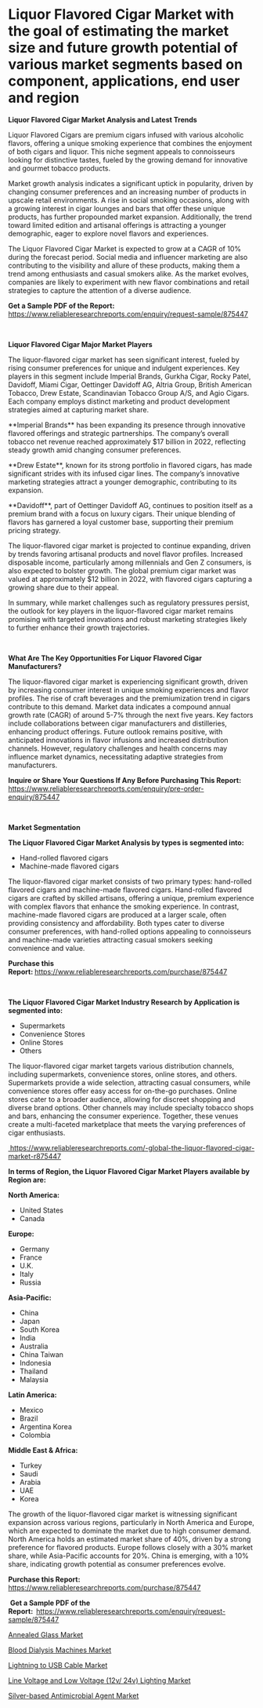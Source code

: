<p><h1>Liquor Flavored Cigar Market with the goal of estimating the market size and future growth potential of various market segments based on component, applications, end user and region</h1></p><p><strong>Liquor Flavored Cigar Market Analysis and Latest Trends</strong></p>
<p><p>Liquor Flavored Cigars are premium cigars infused with various alcoholic flavors, offering a unique smoking experience that combines the enjoyment of both cigars and liquor. This niche segment appeals to connoisseurs looking for distinctive tastes, fueled by the growing demand for innovative and gourmet tobacco products. </p><p>Market growth analysis indicates a significant uptick in popularity, driven by changing consumer preferences and an increasing number of products in upscale retail environments. A rise in social smoking occasions, along with a growing interest in cigar lounges and bars that offer these unique products, has further propounded market expansion. Additionally, the trend toward limited edition and artisanal offerings is attracting a younger demographic, eager to explore novel flavors and experiences. </p><p>The Liquor Flavored Cigar Market is expected to grow at a CAGR of 10% during the forecast period. Social media and influencer marketing are also contributing to the visibility and allure of these products, making them a trend among enthusiasts and casual smokers alike. As the market evolves, companies are likely to experiment with new flavor combinations and retail strategies to capture the attention of a diverse audience.</p></p>
<p><strong>Get a Sample PDF of the Report:&nbsp;</strong> <a href="https://www.reliableresearchreports.com/enquiry/request-sample/875447">https://www.reliableresearchreports.com/enquiry/request-sample/875447</a></p>
<p>&nbsp;</p>
<p><strong>Liquor Flavored Cigar Major Market Players</strong></p>
<p><p>The liquor-flavored cigar market has seen significant interest, fueled by rising consumer preferences for unique and indulgent experiences. Key players in this segment include Imperial Brands, Gurkha Cigar, Rocky Patel, Davidoff, Miami Cigar, Oettinger Davidoff AG, Altria Group, British American Tobacco, Drew Estate, Scandinavian Tobacco Group A/S, and Agio Cigars. Each company employs distinct marketing and product development strategies aimed at capturing market share.</p><p>**Imperial Brands** has been expanding its presence through innovative flavored offerings and strategic partnerships. The company’s overall tobacco net revenue reached approximately $17 billion in 2022, reflecting steady growth amid changing consumer preferences.</p><p>**Drew Estate**, known for its strong portfolio in flavored cigars, has made significant strides with its infused cigar lines. The company’s innovative marketing strategies attract a younger demographic, contributing to its expansion.</p><p>**Davidoff**, part of Oettinger Davidoff AG, continues to position itself as a premium brand with a focus on luxury cigars. Their unique blending of flavors has garnered a loyal customer base, supporting their premium pricing strategy.</p><p>The liquor-flavored cigar market is projected to continue expanding, driven by trends favoring artisanal products and novel flavor profiles. Increased disposable income, particularly among millennials and Gen Z consumers, is also expected to bolster growth. The global premium cigar market was valued at approximately $12 billion in 2022, with flavored cigars capturing a growing share due to their appeal.</p><p>In summary, while market challenges such as regulatory pressures persist, the outlook for key players in the liquor-flavored cigar market remains promising with targeted innovations and robust marketing strategies likely to further enhance their growth trajectories.</p></p>
<p>&nbsp;</p>
<p><strong>What Are The Key Opportunities For Liquor Flavored Cigar Manufacturers?</strong></p>
<p><p>The liquor-flavored cigar market is experiencing significant growth, driven by increasing consumer interest in unique smoking experiences and flavor profiles. The rise of craft beverages and the premiumization trend in cigars contribute to this demand. Market data indicates a compound annual growth rate (CAGR) of around 5-7% through the next five years. Key factors include collaborations between cigar manufacturers and distilleries, enhancing product offerings. Future outlook remains positive, with anticipated innovations in flavor infusions and increased distribution channels. However, regulatory challenges and health concerns may influence market dynamics, necessitating adaptive strategies from manufacturers.</p></p>
<p><strong>Inquire or Share Your Questions If Any Before Purchasing This Report:</strong> <a href="https://www.reliableresearchreports.com/enquiry/pre-order-enquiry/875447">https://www.reliableresearchreports.com/enquiry/pre-order-enquiry/875447</a></p>
<p>&nbsp;</p>
<p><strong>Market Segmentation</strong></p>
<p><strong>The Liquor Flavored Cigar Market Analysis by types is segmented into:</strong></p>
<p><ul><li>Hand-rolled flavored cigars</li><li>Machine-made flavored cigars</li></ul></p>
<p><p>The liquor-flavored cigar market consists of two primary types: hand-rolled flavored cigars and machine-made flavored cigars. Hand-rolled flavored cigars are crafted by skilled artisans, offering a unique, premium experience with complex flavors that enhance the smoking experience. In contrast, machine-made flavored cigars are produced at a larger scale, often providing consistency and affordability. Both types cater to diverse consumer preferences, with hand-rolled options appealing to connoisseurs and machine-made varieties attracting casual smokers seeking convenience and value.</p></p>
<p><strong>Purchase this Report:&nbsp;</strong><a href="https://www.reliableresearchreports.com/purchase/875447">https://www.reliableresearchreports.com/purchase/875447</a></p>
<p>&nbsp;</p>
<p><strong>The Liquor Flavored Cigar Market Industry Research by Application is segmented into:</strong></p>
<p><ul><li>Supermarkets</li><li>Convenience Stores</li><li>Online Stores</li><li>Others</li></ul></p>
<p><p>The liquor-flavored cigar market targets various distribution channels, including supermarkets, convenience stores, online stores, and others. Supermarkets provide a wide selection, attracting casual consumers, while convenience stores offer easy access for on-the-go purchases. Online stores cater to a broader audience, allowing for discreet shopping and diverse brand options. Other channels may include specialty tobacco shops and bars, enhancing the consumer experience. Together, these venues create a multi-faceted marketplace that meets the varying preferences of cigar enthusiasts.</p></p>
<p><a href="https://www.reliableresearchreports.com/-global-the-liquor-flavored-cigar-market-r875447">&nbsp;https://www.reliableresearchreports.com/-global-the-liquor-flavored-cigar-market-r875447</a></p>
<p><strong>In terms of Region, the Liquor Flavored Cigar Market Players available by Region are:</strong></p>
<p>
    <p> <strong> North America: </strong>
        <ul>
            <li>United States</li>
            <li>Canada</li>
        </ul>
        </p> 
    <p> <strong> Europe: </strong>
        <ul>
            <li>Germany</li>
            <li>France</li>
            <li>U.K.</li>
            <li>Italy</li>
            <li>Russia</li>
        </ul>
        </p> 
    <p> <strong> Asia-Pacific: </strong>
        <ul>
            <li>China</li>
            <li>Japan</li>
            <li>South Korea</li>
            <li>India</li>
            <li>Australia</li>
            <li>China Taiwan</li>
            <li>Indonesia</li>
            <li>Thailand</li>
            <li>Malaysia</li>
        </ul>
        </p> 
    <p> <strong> Latin America: </strong>
        <ul>
            <li>Mexico</li>
            <li>Brazil</li>
            <li>Argentina Korea</li>
            <li>Colombia</li>
        </ul>
        </p> 
    <p> <strong> Middle East & Africa: </strong>
        <ul>
            <li>Turkey</li>
            <li>Saudi</li>
            <li>Arabia</li>
            <li>UAE</li>
            <li>Korea</li>
        </ul>
    </p>
    </p>
<p><p>The growth of the liquor-flavored cigar market is witnessing significant expansion across various regions, particularly in North America and Europe, which are expected to dominate the market due to high consumer demand. North America holds an estimated market share of 40%, driven by a strong preference for flavored products. Europe follows closely with a 30% market share, while Asia-Pacific accounts for 20%. China is emerging, with a 10% share, indicating growth potential as consumer preferences evolve.</p></p>
<p><strong>Purchase this Report: </strong><a href="https://www.reliableresearchreports.com/purchase/875447">https://www.reliableresearchreports.com/purchase/875447</a></p>
<p>&nbsp;<strong>Get a Sample PDF of the Report:&nbsp;&nbsp;</strong><a href="https://www.reliableresearchreports.com/enquiry/request-sample/875447">https://www.reliableresearchreports.com/enquiry/request-sample/875447</a></p>
<p><strong></strong></p>
<p><p><a href="https://www.linkedin.com/pulse/annealed-glass-market-size-share-growth-analysis-type-application-ywy2c?trackingId=jT9iF7gXRFOZuUTdy9XASQ%3D%3D">Annealed Glass Market</a></p><p><a href="https://www.linkedin.com/pulse/blood-dialysis-machines-market-research-report-exploring-qwike?trackingId=F7fHzvFMQ4awTmA61jMzpQ%3D%3D">Blood Dialysis Machines Market</a></p><p><a href="https://github.com/RoccoManning/Market-Research-Report-List-6/blob/main/lightning-to-usb-cable-market.md">Lightning to USB Cable Market</a></p><p><a href="https://github.com/gulaimolin/Market-Research-Report-List-6/blob/main/line-voltage-and-low-voltage-12v-24v-lighting-market.md">Line Voltage and Low Voltage (12v/ 24v) Lighting Market</a></p><p><a href="https://issuu.com/reportprime-2/docs/silver-based-antimicrobial-agent-ma_67b16ce3e9bea2">Silver-based Antimicrobial Agent Market</a></p></p>